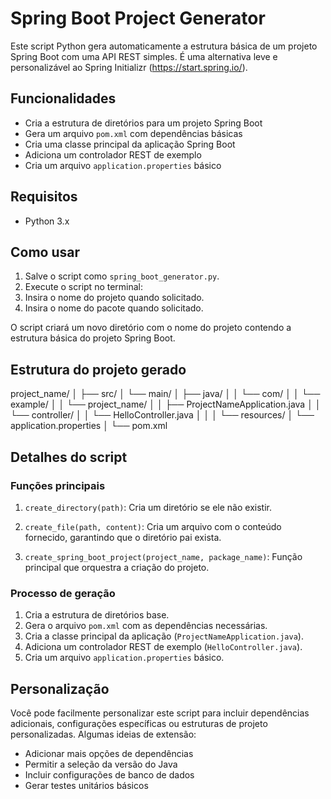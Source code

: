 # Spring Boot Project Generator

Este script Python gera automaticamente a estrutura básica de um projeto Spring Boot com uma API REST simples. É uma alternativa leve e personalizável ao Spring Initializr (https://start.spring.io/).

## Funcionalidades

- Cria a estrutura de diretórios para um projeto Spring Boot
- Gera um arquivo `pom.xml` com dependências básicas
- Cria uma classe principal da aplicação Spring Boot
- Adiciona um controlador REST de exemplo
- Cria um arquivo `application.properties` básico

## Requisitos

- Python 3.x

## Como usar

1. Salve o script como `spring_boot_generator.py`.
2. Execute o script no terminal:
3. Insira o nome do projeto quando solicitado.
4. Insira o nome do pacote quando solicitado.

O script criará um novo diretório com o nome do projeto contendo a estrutura básica do projeto Spring Boot.

## Estrutura do projeto gerado

project_name/
│
├── src/
│ └── main/
│ ├── java/
│ │ └── com/
│ │ └── example/
│ │ └── project_name/
│ │ ├── ProjectNameApplication.java
│ │ └── controller/
│ │ └── HelloController.java
│ │
│ └── resources/
│ └── application.properties
│
└── pom.xml

## Detalhes do script

### Funções principais

1. `create_directory(path)`: Cria um diretório se ele não existir.

2. `create_file(path, content)`: Cria um arquivo com o conteúdo fornecido, garantindo que o diretório pai exista.

3. `create_spring_boot_project(project_name, package_name)`: Função principal que orquestra a criação do projeto.

### Processo de geração

1. Cria a estrutura de diretórios base.
2. Gera o arquivo `pom.xml` com as dependências necessárias.
3. Cria a classe principal da aplicação (`ProjectNameApplication.java`).
4. Adiciona um controlador REST de exemplo (`HelloController.java`).
5. Cria um arquivo `application.properties` básico.

## Personalização

Você pode facilmente personalizar este script para incluir dependências adicionais, configurações específicas ou estruturas de projeto personalizadas. Algumas ideias de extensão:

- Adicionar mais opções de dependências
- Permitir a seleção da versão do Java
- Incluir configurações de banco de dados
- Gerar testes unitários básicos
